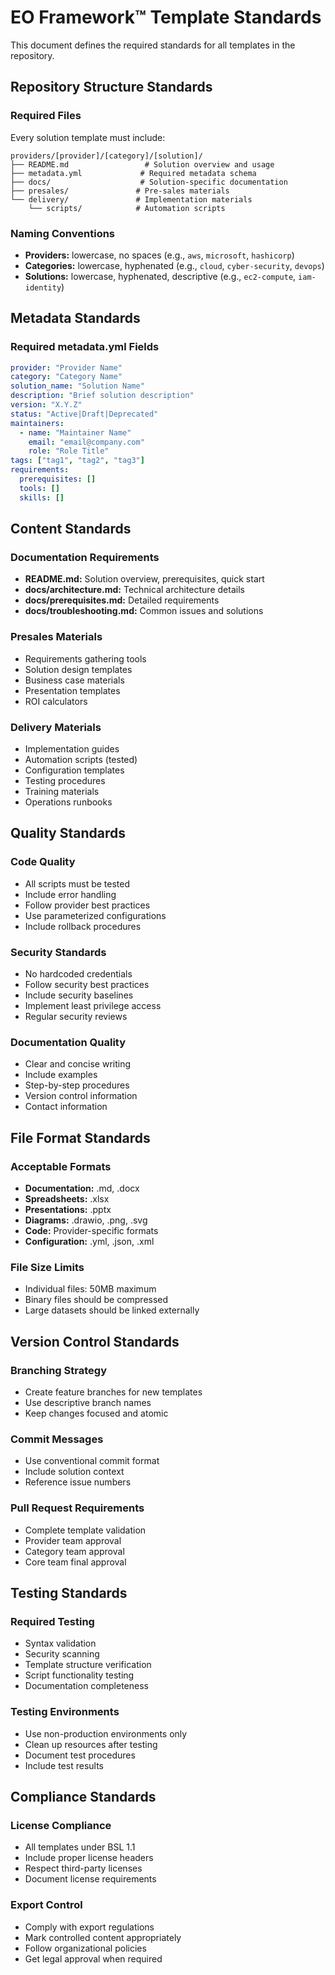 # EO Framework™ Template Standards

This document defines the required standards for all templates in the repository.

## Repository Structure Standards

### Required Files
Every solution template must include:
```
providers/[provider]/[category]/[solution]/
├── README.md                 # Solution overview and usage
├── metadata.yml             # Required metadata schema
├── docs/                    # Solution-specific documentation
├── presales/               # Pre-sales materials
└── delivery/               # Implementation materials
    └── scripts/            # Automation scripts
```

### Naming Conventions
- **Providers:** lowercase, no spaces (e.g., `aws`, `microsoft`, `hashicorp`)
- **Categories:** lowercase, hyphenated (e.g., `cloud`, `cyber-security`, `devops`)
- **Solutions:** lowercase, hyphenated, descriptive (e.g., `ec2-compute`, `iam-identity`)

## Metadata Standards

### Required metadata.yml Fields
```yaml
provider: "Provider Name"
category: "Category Name"
solution_name: "Solution Name"
description: "Brief solution description"
version: "X.Y.Z"
status: "Active|Draft|Deprecated"
maintainers:
  - name: "Maintainer Name"
    email: "email@company.com"
    role: "Role Title"
tags: ["tag1", "tag2", "tag3"]
requirements:
  prerequisites: []
  tools: []
  skills: []
```

## Content Standards

### Documentation Requirements
- **README.md:** Solution overview, prerequisites, quick start
- **docs/architecture.md:** Technical architecture details
- **docs/prerequisites.md:** Detailed requirements
- **docs/troubleshooting.md:** Common issues and solutions

### Presales Materials
- Requirements gathering tools
- Solution design templates
- Business case materials
- Presentation templates
- ROI calculators

### Delivery Materials
- Implementation guides
- Automation scripts (tested)
- Configuration templates
- Testing procedures
- Training materials
- Operations runbooks

## Quality Standards

### Code Quality
- All scripts must be tested
- Include error handling
- Follow provider best practices
- Use parameterized configurations
- Include rollback procedures

### Security Standards
- No hardcoded credentials
- Follow security best practices
- Include security baselines
- Implement least privilege access
- Regular security reviews

### Documentation Quality
- Clear and concise writing
- Include examples
- Step-by-step procedures
- Version control information
- Contact information

## File Format Standards

### Acceptable Formats
- **Documentation:** .md, .docx
- **Spreadsheets:** .xlsx
- **Presentations:** .pptx
- **Diagrams:** .drawio, .png, .svg
- **Code:** Provider-specific formats
- **Configuration:** .yml, .json, .xml

### File Size Limits
- Individual files: 50MB maximum
- Binary files should be compressed
- Large datasets should be linked externally

## Version Control Standards

### Branching Strategy
- Create feature branches for new templates
- Use descriptive branch names
- Keep changes focused and atomic

### Commit Messages
- Use conventional commit format
- Include solution context
- Reference issue numbers

### Pull Request Requirements
- Complete template validation
- Provider team approval
- Category team approval
- Core team final approval

## Testing Standards

### Required Testing
- Syntax validation
- Security scanning
- Template structure verification
- Script functionality testing
- Documentation completeness

### Testing Environments
- Use non-production environments only
- Clean up resources after testing
- Document test procedures
- Include test results

## Compliance Standards

### License Compliance
- All templates under BSL 1.1
- Include proper license headers
- Respect third-party licenses
- Document license requirements

### Export Control
- Comply with export regulations
- Mark controlled content appropriately
- Follow organizational policies
- Get legal approval when required